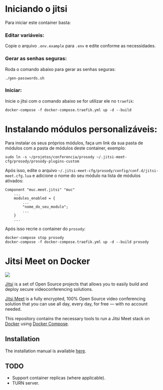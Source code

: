 # Iniciando o jitsi 

Para iniciar este container basta:

### Editar variáveis:

Copie o arquivo `.env.example` para `.env` e edite conforme as necessidades.

### Gerar as senhas seguras:

Roda o comando abaixo para gerar as senhas seguras:

`./gen-passwords.sh`

### Iniciar:

Inicie o jitsi com o comando abaixo se for utilizar ele no `traefik`:

`docker-compose -f docker-compose.traefik.yml up -d --build`

# Instalando módulos personalizáveis:

Para instalar os seus próprios módulos, faça um link da sua pasta de módulos com a pasta de módulos deste container, exemplo:

`sudo ln -s ~/projetos/conferencia/prosody ~/.jitsi-meet-cfg/prosody/prosody-plugins-custom`

Após isso, edite o arquivo `~/.jitsi-meet-cfg/prosody/config/conf.d/jitsi-meet.cfg.lua` e adicione o nome do seu módulo na lista de módulos ativados:

```
Component "muc.meet.jitsi" "muc"
    ...
    modules_enabled = {
        ...
        "nome_do_seu_modulo";
        ...
    }
    ...
```

Após isso recrie o container do `prosody`:
```shell script
docker-compose stop prosody
docker-compose -f docker-compose.traefik.yml up -d --build prosody
```

# Jitsi Meet on Docker

![](resources/jitsi-docker.png)

[Jitsi](https://jitsi.org/) is a set of Open Source projects that allows you to easily build and deploy secure videoconferencing solutions.

[Jitsi Meet](https://jitsi.org/jitsi-meet/) is a fully encrypted, 100% Open Source video conferencing solution that you can use all day, every day, for free — with no account needed.

This repository contains the necessary tools to run a Jitsi Meet stack on [Docker](https://www.docker.com) using [Docker Compose](https://docs.docker.com/compose/).

## Installation

The installation manual is available [here](https://jitsi.github.io/handbook/docs/devops-guide/devops-guide-docker).

## TODO

* Support container replicas (where applicable).
* TURN server.

